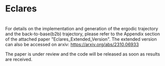 # Eclares
# 
For details on the implementation and generation of the ergodic trajectory and the back-to-base(b2b) trajectory, please refer to the Appendix section of the attached paper "Eclares_Extended_Version". The extended version can also be accessed on arxiv: https://arxiv.org/abs/2310.06933

The paper is under review and the code will be released as soon as results are received.
